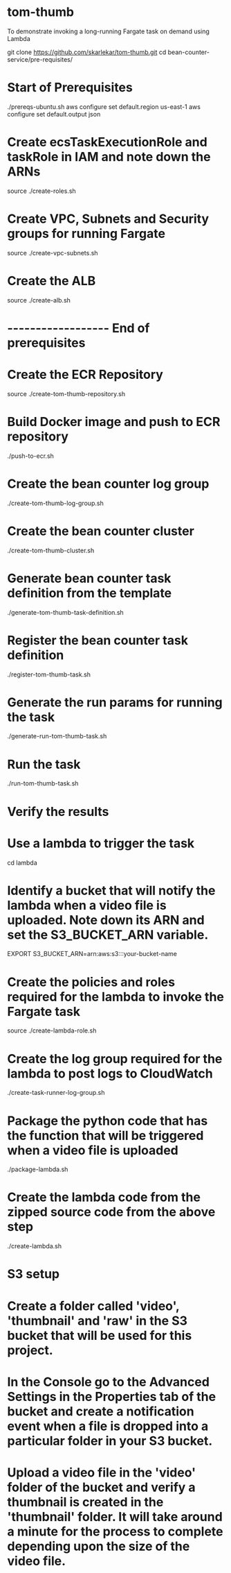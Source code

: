 # tom-thumb
To demonstrate invoking a long-running Fargate task on demand using Lambda

git clone https://github.com/skarlekar/tom-thumb.git
cd bean-counter-service/pre-requisites/

# Start of Prerequisites
./prereqs-ubuntu.sh
aws configure set default.region us-east-1
aws configure set default.output json

# Create ecsTaskExecutionRole and taskRole in IAM and note down the ARNs
source ./create-roles.sh

# Create VPC, Subnets and Security groups for running Fargate
source ./create-vpc-subnets.sh

# Create the ALB
source ./create-alb.sh

# ------------------ End of prerequisites

# Create the ECR Repository
source ./create-tom-thumb-repository.sh

# Build Docker image and push to ECR repository
./push-to-ecr.sh

# Create the bean counter log group
./create-tom-thumb-log-group.sh

# Create the bean counter cluster
./create-tom-thumb-cluster.sh


# Generate bean counter task definition from the template
./generate-tom-thumb-task-definition.sh <videoFileUrl> <position-in-secs>

# Register the bean counter task definition
./register-tom-thumb-task.sh

# Generate the run params for running the task
./generate-run-tom-thumb-task.sh <videoFileUrl> <position-in-secs>

# Run the task
./run-tom-thumb-task.sh

# Verify the results

# Use a lambda to trigger the task
cd lambda

# Identify a bucket that will notify the lambda when a video file is uploaded. Note down its ARN and set the S3_BUCKET_ARN variable.
EXPORT S3_BUCKET_ARN=arn:aws:s3:::your-bucket-name

# Create the policies and roles required for the lambda to invoke the Fargate task
source ./create-lambda-role.sh

# Create the log group required for the lambda to post logs to CloudWatch
./create-task-runner-log-group.sh

# Package the python code that has the function that will be triggered when a video file is uploaded
./package-lambda.sh

# Create the lambda code from the zipped source code from the above step
./create-lambda.sh

# S3 setup
# Create a folder called 'video', 'thumbnail' and 'raw' in the S3 bucket that will be used for this project.

# In the Console go to the Advanced Settings in the Properties tab of the bucket and create a notification event when a file is dropped into a particular folder in your S3 bucket.

# Upload a video file in the 'video' folder of the bucket and verify a thumbnail is created in the 'thumbnail' folder. It will take around a minute for the process to complete depending upon the size of the video file.
